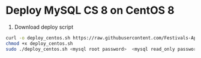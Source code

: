 # Deploy MySQL CS 8 on CentOS 8

1. Download deploy script
```bash
curl -o deploy_centos.sh https://raw.githubusercontent.com/Festivals-App/festivals-database/main/deploy_centos.sh
chmod +x deploy_centos.sh
sudo ./deploy_centos.sh <mysql root password>  <mysql read_only password> <mysql read_write password>
```
